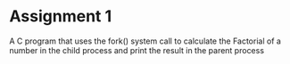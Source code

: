 Assignment 1
===================================
A C program that uses the fork() system call to calculate the Factorial of a number in the child process and print the result in the parent process
